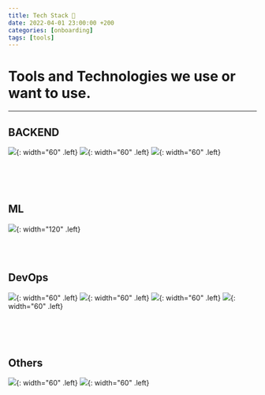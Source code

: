 ```yaml
---
title: Tech Stack 🔨
date: 2022-04-01 23:00:00 +200
categories: [onboarding]
tags: [tools]
---
```


# Tools and Technologies we use or want to use.

---

## BACKEND

![](/assets/images/tech-stack-icons/python.svg){: width="60" .left}
![](/assets/images/tech-stack-icons/fastapi.svg){: width="60" .left}
![](/assets/images/tech-stack-icons/postgres.svg){: width="60" .left}

<br><br><br>

## ML

![](/assets/images/tech-stack-icons/mlflow.png){: width="120" .left}

<br><br>

## DevOps

![](/assets/images/tech-stack-icons/kubernetes.svg){: width="60" .left}
![](/assets/images/tech-stack-icons/docker.svg){: width="60" .left}
![](/assets/images/tech-stack-icons/grafana.svg){: width="60" .left}
![](/assets/images/tech-stack-icons/terraform.png){: width="60" .left}

<br><br><br>

## Others

![](/assets/images/tech-stack-icons/gcp.svg){: width="60" .left}
![](/assets/images/tech-stack-icons/git.svg){: width="60" .left}
